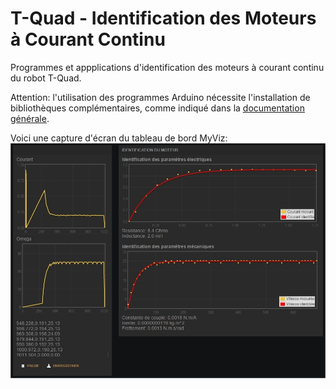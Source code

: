 # T-Quad - Identification des Moteurs à Courant Continu
Programmes et appplications d'identification des moteurs à courant continu du robot T-Quad.

Attention: l'utilisation des programmes Arduino nécessite l'installation de bibliothèques complémentaires, comme indiqué dans la [documentation générale](https://github.com/3sigma/T-Quad/raw/master/T-Quad_General.pdf).

Voici une capture d'écran du tableau de bord MyViz:
![](https://github.com/3sigma/T-Quad-Identification-des-Moteurs-Courant-Continu/raw/master/images/GitHub_1.jpg)